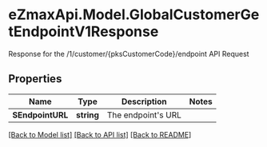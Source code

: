 # eZmaxApi.Model.GlobalCustomerGetEndpointV1Response
Response for the /1/customer/{pksCustomerCode}/endpoint API Request

## Properties

Name | Type | Description | Notes
------------ | ------------- | ------------- | -------------
**SEndpointURL** | **string** | The endpoint&#39;s URL | 

[[Back to Model list]](../README.md#documentation-for-models) [[Back to API list]](../README.md#documentation-for-api-endpoints) [[Back to README]](../README.md)

